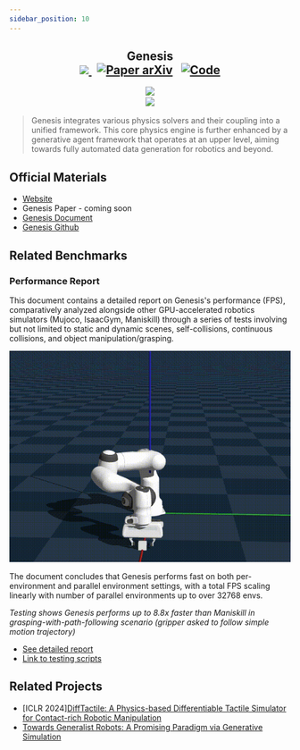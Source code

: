 ```yaml
---
sidebar_position: 10
---
```

<!-- title -->
<h2 align="center">
  <b>Genesis</b>
<div align="center">
    <a href="https://genesis-embodied-ai.github.io/" target="_blank">
      <img src="https://img.shields.io/badge/Project Website-Genesis-red">
      </img>
    </a>
    &nbsp;
    <a href="" target="_blank">
        <img src="https://img.shields.io/badge/Paper (coming soon)-Genesis-green" alt="Paper arXiv"></img></a>
    &nbsp;
    <a href="https://github.com/Genesis-Embodied-AI/Genesis" target="_blank"><img src="https://img.shields.io/badge/Source-Code-purple" alt="Code"></img></a>
</div>
</h2>
<div align="center">
<img width="500px" src="https://github.com/Genesis-Embodied-AI/Genesis/blob/main/imgs/big_text.png?raw=true"/>
<br />
<img width="700px" src="https://genesis-world.readthedocs.io/en/latest/_images/teaser.png"/>
</div>

> Genesis integrates various physics solvers and their coupling into a unified framework. This core physics engine is further enhanced by a generative agent framework that operates at an upper level, aiming towards fully automated data generation for robotics and beyond.

## Official Materials
- [Website](https://genesis-embodied-ai.github.io/)
- Genesis Paper - coming soon
- [Genesis Document](https://genesis-world.readthedocs.io/en/latest/index.html)
- [Genesis Github](https://github.com/Genesis-Embodied-AI/Genesis) 

## Related Benchmarks 

### Performance Report
This document contains a detailed report on Genesis's performance (FPS), comparatively analyzed alongside other GPU-accelerated robotics simulators (Mujoco, IsaacGym, Maniskill) through a series of tests involving but not limited to static and dynamic scenes, self-collisions, continuous collisions, and object manipulation/grasping.

![](imgs/genesis.gif)

The document concludes that Genesis performs fast on both per-environment and parallel environment settings, with a total FPS scaling linearly with number of parallel environments up to over 32768 envs.

*Testing shows Genesis performs up to 8.8x faster than Maniskill in grasping-with-path-following scenario (gripper asked to follow simple motion trajectory)*

- [See detailed report](https://placid-walkover-0cc.notion.site/genesis-performance-benchmarking#1700c06194e180fca2a5e884def86add)
- [Link to testing scripts](https://github.com/zhouxian/genesis-speed-benchmark)

## Related Projects
- [ICLR 2024][DiffTactile: A Physics-based Differentiable Tactile Simulator for Contact-rich Robotic Manipulation](https://github.com/Genesis-Embodied-AI/DiffTactile)
- [Towards Generalist Robots: A Promising Paradigm via Generative Simulation](https://arxiv.org/abs/2305.10455)
